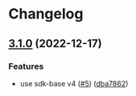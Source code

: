 # Changelog

## [3.1.0](https://github.com/node-modules/diskstore/compare/v3.0.0...v3.1.0) (2022-12-17)


### Features

* use sdk-base v4 ([#5](https://github.com/node-modules/diskstore/issues/5)) ([dba7862](https://github.com/node-modules/diskstore/commit/dba78626f501feca283101fabe12748a2b00a144))
